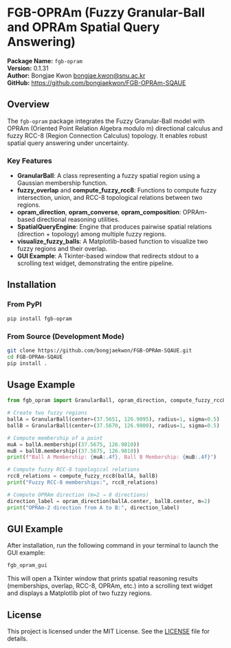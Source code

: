 # FGB-OPRAm (Fuzzy Granular-Ball and OPRAm Spatial Query Answering)

**Package Name:** `fgb-opram`  
**Version:** 0.1.31  
**Author:** Bongjae Kwon <bongjae.kwon@snu.ac.kr>  
**GitHub:** https://github.com/bongjaekwon/FGB-OPRAm-SQAUE  

## Overview
The `fgb-opram` package integrates the Fuzzy Granular-Ball model with OPRAm (Oriented Point Relation Algebra modulo m) directional calculus 
and fuzzy RCC-8 (Region Connection Calculus) topology. It enables robust spatial query answering under uncertainty.

### Key Features
- **GranularBall**: A class representing a fuzzy spatial region using a Gaussian membership function.
- **fuzzy_overlap** and **compute_fuzzy_rcc8**: Functions to compute fuzzy intersection, union, and RCC-8 topological relations between two regions.
- **opram_direction**, **opram_converse**, **opram_composition**: OPRAm-based directional reasoning utilities.
- **SpatialQueryEngine**: Engine that produces pairwise spatial relations (direction + topology) among multiple fuzzy regions.
- **visualize_fuzzy_balls**: A Matplotlib-based function to visualize two fuzzy regions and their overlap.
- **GUI Example**: A Tkinter-based window that redirects stdout to a scrolling text widget, demonstrating the entire pipeline.

## Installation

### From PyPI
```bash
pip install fgb-opram
```

### From Source (Development Mode)
```bash
git clone https://github.com/bongjaekwon/FGB-OPRAm-SQAUE.git
cd FGB-OPRAm-SQAUE
pip install .
```

## Usage Example

```python
from fgb_opram import GranularBall, opram_direction, compute_fuzzy_rcc8

# Create two fuzzy regions
ballA = GranularBall(center=(37.5651, 126.9895), radius=1, sigma=0.5)
ballB = GranularBall(center=(37.5670, 126.9800), radius=1, sigma=0.5)

# Compute membership of a point
muA = ballA.membership((37.5675, 126.9810))
muB = ballB.membership((37.5675, 126.9810))
print(f"Ball A Membership: {muA:.4f}, Ball B Membership: {muB:.4f}")

# Compute fuzzy RCC-8 topological relations
rcc8_relations = compute_fuzzy_rcc8(ballA, ballB)
print("Fuzzy RCC-8 memberships:", rcc8_relations)

# Compute OPRAm direction (m=2 → 8 directions)
direction_label = opram_direction(ballA.center, ballB.center, m=2)
print("OPRAm-2 direction from A to B:", direction_label)
```

## GUI Example

After installation, run the following command in your terminal to launch the GUI example:

```bash
fgb_opram_gui
```

This will open a Tkinter window that prints spatial reasoning results (memberships, overlap, RCC-8, OPRAm, etc.) 
into a scrolling text widget and displays a Matplotlib plot of two fuzzy regions.

## License
This project is licensed under the MIT License. See the [LICENSE](LICENSE) file for details.
